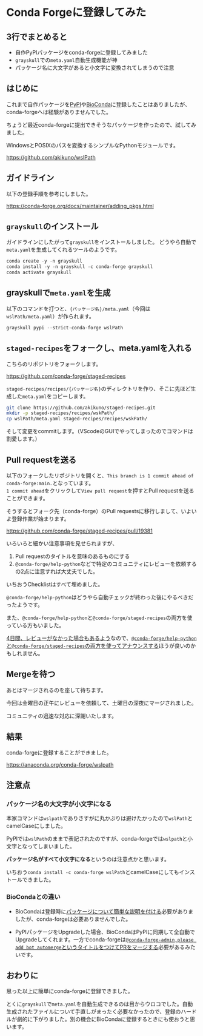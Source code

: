 # Conda Forgeに登録してみた

## 3行でまとめると

- 自作PyPIパッケージをconda-forgeに登録してみました
- `grayskull`での`meta.yaml`自動生成機能が神
- パッケージ名に大文字があると小文字に変換されてしまうので注意

## はじめに

これまで自作パッケージを[PyPI](https://pypi.org/manage/projects/)や[BioConda](https://bioconda.github.io/search.html?q=akikuno)に登録したことはありましたが、conda-forgeへは経験がありませんでした。

ちょうど最近conda-forgeに提出できそうなパッケージを作ったので、試してみました。

WindowsとPOSIXのパスを変換するシンプルなPythonモジュールです。

https://github.com/akikuno/wslPath


## ガイドライン

以下の登録手順を参考にしました。

https://conda-forge.org/docs/maintainer/adding_pkgs.html


## `grayskull`のインストール

ガイドラインにしたがって`grayskull`をインストールしました。
どうやら自動で`meta.yaml`を生成してくれるツールのようです。

```python
conda create -y -n grayskull
conda install -y -n grayskull -c conda-forge grayskull
conda activate grayskull
```

## grayskullで`meta.yaml`を生成

以下のコマンドを打つと、`{パッケージ名}/meta.yaml`（今回は`wslPath/meta.yaml`）が作られます。

```python
grayskull pypi --strict-conda-forge wslPath
```

## `staged-recipes`をフォークし、meta.yamlを入れる

こちらのリポジトリをフォークします。

https://github.com/conda-forge/staged-recipes


`staged-recipes/recipes/{パッケージ名}`のディレクトリを作り、そこに先ほど生成した`meta.yaml`をコピーします。

```bash
git clone https://github.com/akikuno/staged-recipes.git
mkdir -p staged-recipes/recipes/wskPath/
cp wslPath/meta.yaml staged-recipes/recipes/wskPath/
```

そして変更をcommitします。（VScodeのGUIでやってしまったのでコマンドは割愛します。）

## Pull requestを送る

以下のフォークしたリポジトリを開くと、`This branch is 1 commit ahead of conda-forge:main.`となっています。  
`1 commit ahead`をクリックして`View pull request`を押すとPull requestを送ることができます。

そうするとフォーク先（conda-forge）のPull requestsに移行しまして、いよいよ登録作業が始まります。

https://github.com/conda-forge/staged-recipes/pull/19381

いろいろと細かい注意事項を見せられますが、  
1. Pull requestのタイトルを意味のあるものにする
2. `@conda-forge/help-python`などで特定のコミュニティにレビューを依頼する  
の2点に注意すれば大丈夫でした。

いちおうChecklistはすべて埋めました。

`@conda-forge/help-python`はどうやら自動チェックが終わった後にやるべきだったようです。

また、`@conda-forge/help-python`と`@conda-forge/staged-recipes`の両方を使っている方もいました。

[4日間、レビューがなかった場合もあるよう](https://github.com/conda-forge/staged-recipes/pull/19335#issuecomment-1159718490)なので、[`@conda-forge/help-python`と`@conda-forge/staged-recipes`の両方を使ってアナウンスする](https://github.com/conda-forge/staged-recipes/pull/19301#issuecomment-1156315688)ほうが良いのかもしれません。

## Mergeを待つ

あとはマージされるのを座して待ちます。

今回は金曜日の正午にレビューを依頼して、土曜日の深夜にマージされました。

コミュニティの迅速な対応に深謝いたします。

## 結果

conda-forgeに登録することができました。

https://anaconda.org/conda-forge/wslpath

## 注意点

### パッケージ名の大文字が小文字になる

本家コマンドは`wslpath`でありさすがに丸かぶりは避けたかったので`wslPath`とcamelCaseにしました。  

PyPIでは`wslPath`のままで表記されたのですが、conda-forgeでは`wslpath`と小文字となってしまいました。

**パッケージ名がすべて小文字になる**というのは注意点かと思います。


いちおう`conda install -c conda-forge wslPath`とcamelCaseにしてもインストールできました。

### BioCondaとの違い

- BioCondaは登録時に[パッケージについて簡単な説明を付ける](https://github.com/bioconda/bioconda-recipes/pull/30635)必要がありましたが、conda-forgeは必要ありませんでした。

- PyPIパッケージをUpgradeした場合、BioCondaはPyPIに同期して全自動でUpgradeしてくれます。一方でconda-forgeは[`@conda-forge-admin,please add bot automerge`というタイトルをつけてPRをマージする](https://github.com/conda-forge/wslpath-feedstock/commit/14cb6d3688b87ea0cd43efcef813aa4bd1174a0c)必要があるみたいです。

## おわりに

思った以上に簡単にconda-forgeに登録できました。

とくに`grayskull`で`meta.yaml`を自動生成できるのは目からウロコでした。自動生成されたファイルについて手直しがまったく必要なかったので、登録のハードルが劇的に下がりました。別の機会にBioCondaに登録するときにも使おうと思います。

